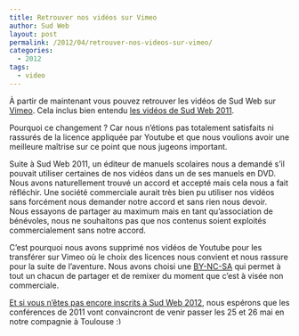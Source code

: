 ```yaml
---
title: Retrouver nos vidéos sur Vimeo
author: Sud Web
layout: post
permalink: /2012/04/retrouver-nos-videos-sur-vimeo/
categories:
  - 2012
tags:
  - video
---
```

À partir de maintenant vous pouvez retrouver les vidéos de Sud Web sur [Vimeo][1]. Cela inclus bien entendu [les vidéos de Sud Web 2011][2].

Pourquoi ce changement ? Car nous n&rsquo;étions pas totalement satisfaits ni rassurés de la licence appliquée par Youtube et que nous voulions avoir une meilleure maîtrise sur ce point que nous jugeons important.<!--more-->

Suite à Sud Web 2011, un éditeur de manuels scolaires nous a demandé s&rsquo;il pouvait utiliser certaines de nos vidéos dans un de ses manuels en DVD. Nous avons naturellement trouvé un accord et accepté mais cela nous a fait réfléchir. Une société commerciale aurait très bien pu utiliser nos vidéos sans forcément nous demander notre accord et sans rien nous devoir.  
Nous essayons de partager au maximum mais en tant qu’association de bénévoles, nous ne souhaitons pas que nos contenus soient exploités commercialement sans notre accord.

C&rsquo;est pourquoi nous avons supprimé nos vidéos de Youtube pour les transférer sur Vimeo où le choix des licences nous convient et nous rassure pour la suite de l&rsquo;aventure. Nous avons choisi une [BY-NC-SA][3] qui permet à tout un chacun de partager et de remixer du moment que c&rsquo;est à visée non commerciale.

[Et si vous n&rsquo;êtes pas encore inscrits à Sud Web 2012][4], nous espérons que les conférences de 2011 vont convaincront de venir passer les 25 et 26 mai en notre compagnie à Toulouse <img src="http://sudweb.fr/blog/wp-includes/images/smilies/simple-smile.png" alt=":)" class="wp-smiley" style="height: 1em; max-height: 1em;" />

 [1]: https://vimeo.com/sudweb "Sud Web sur Vimeo"
 [2]: https://vimeo.com/album/1908328 "Vidéos de Sud Web 2011"
 [3]: http://creativecommons.org/licenses/by-nc-sa/3.0/deed.fr "Licence Creative Common BY-NC-SA"
 [4]: http://sudweb.fr/2012/inscription/ "Inscription"